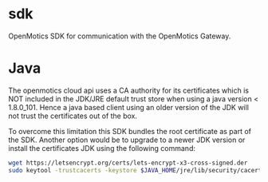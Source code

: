 sdk
===

OpenMotics SDK for communication with the OpenMotics Gateway.


Java
====
The openmotics cloud api uses a CA authority for its certificates which is NOT included in the JDK/JRE default trust store when using a java version < 1.8.0_101. Hence a java based client using an older version of the JDK will not trust the certificates out of the box.

To overcome this limitation this SDK bundles the root certificate as part of the SDK. Another option would be to upgrade to a newer JDK version or install the certificates JDK using the following command:

```bash
wget https://letsencrypt.org/certs/lets-encrypt-x3-cross-signed.der
sudo keytool -trustcacerts -keystore $JAVA_HOME/jre/lib/security/cacerts -storepass changeit -noprompt -importcert -alias lets-encrypt-x3-cross-signed -file lets-encrypt-x3-cross-signed.der``` 
